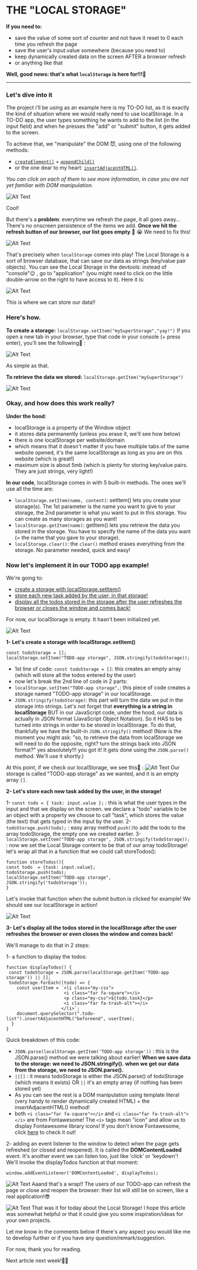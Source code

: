 # THE "LOCAL STORAGE"


**If you need to:**
- save the value of some sort of counter and not have it reset to 0 each time you refresh the page
- save the user's input.value somewhere (because you need to)
- keep dynamically created data on the screen AFTER a browser refresh
- or anything like that

**Well, good news: that's what `localStorage` is here for!!!🤩**
 
--------------------

### Let's dive into it

The project i'll be using as an example here is my TO-DO list, as it is exactly the kind of situation where we would really need to use localStorage.
In a TO-DO app, the user types something he wants to add to the list (in the input field) and when he presses the "add" or "submit" button, it gets added to the screen. 

To achieve that, we "manipulate" the DOM 😈, using one of the following methods: 
- [`createElement()`](https://developer.mozilla.org/en-US/docs/Web/API/Document/createElement) + [`appendChild()`](https://developer.mozilla.org/en-US/docs/Web/API/Node/appendChild) 
- or the one dear to my heart: [`insertAdjacentHTML()`](https://developer.mozilla.org/en-US/docs/Web/API/Element/insertAdjacentHTML). 

*You can click on each of them to see more information, in case you are not yet familiar with DOM manipulation.*


![Alt Text](https://dev-to-uploads.s3.amazonaws.com/i/sm5oybd1accwszl7nx1g.gif)

Cool!

But there's a **problem**: everytime we refresh the page, it all goes away... There's no onscreen persistence of the items we add. 
**Once we hit the refresh button of our browser, our list goes empty**.🔄 😭 
We need to fix this!

![Alt Text](https://dev-to-uploads.s3.amazonaws.com/i/alexnid60865qmgiurxy.gif)

That's precisely when `localStorage` comes into play!
The Local Storage is a sort of browser database, that can save our data as strings (key/value pair objects).
You can see the Local Storage in the devtools: instead of "console"😉 , go to "application" (you might need to click on the little double-arrow on the right to have access to it). 
Here it is:

![Alt Text](https://dev-to-uploads.s3.amazonaws.com/i/kq4o40maxhp5kweut6mj.png)

This is where we can store our data!!


### Here's how.

**To create a storage:**
`localStorage.setItem("mySuperStorage","yay!")`
If you open a new tab in your browser, type that code in your console (+ press enter), you'll see the following🤩 : 

![Alt Text](https://dev-to-uploads.s3.amazonaws.com/i/biyibbakx2z5zbd2jhdt.png)

As simple as that.

**To retrieve the data we stored:**
`localStorage.getItem("mySuperStorage")`

![Alt Text](https://dev-to-uploads.s3.amazonaws.com/i/jrs7cf5xqtd7829hxb8c.png)

### Okay, and how does this work really?

**Under the hood**:
- localStorage is a property of the Window object
- it stores data permanently (unless you erase it, we'll see how below)
- there is one localStorage per website/domain
- which means that it doesn't matter if you have multiple tabs of the same website opened, it's the same localStorage as long as you are on this website (which is great!)
- maximum size is about 5mb (which is plenty for storing key/value pairs. They are just strings, very light!)

**In our code**, localStorage comes in with 5 built-in methods.
The ones we'll use all the time are:
- `localStorage.setItem(name, content)`: setItem() lets you create your storage(s). The 1st parameter is the name you want to give to your storage, the 2nd parameter is what you want to put in this storage. You can create as many storages as you want!
- `localStorage.getItem(name)`: getItem() lets you retrieve the data you stored in the storage. You have to specify the name of the data you want (= the name that you gave to your storage).
- `localStorage.clear()`: the `clear()` method erases everything from the storage. No parameter needed, quick and easy!


### Now let's implement it in our TODO app example!
We're going to:
- [create a storage with localStorage.setItem()](#1)
- [store each new task added by the user, in that storage!](#2) 
- [display all the todos stored in the storage after the user refreshes the browser or closes the window and comes back!](#3)

For now, our localStorage is empty. It hasn't been initialized yet.

![Alt Text](https://dev-to-uploads.s3.amazonaws.com/i/9jahautzccy6f0w1ul8n.png)

**<a name="1">1- Let's create a storage with localStorage.setItem()</a>**

```
const todoStorage = [];  
localStorage.setItem("TODO-app storage", JSON.stringify(todoStorage)); 
```
- 1st line of code:
`const todoStorage = []`: this creates an empty array (which will store all the todos entered by the user)
- now let's break the 2nd line of code in 2 parts:
 - `localStorage.setItem("TODO-app storage",`: this piece of code creates a storage named "TODO-app storage" in our localStorage. 
 - `JSON.stringify(todoStorage)`: this part will turn the data we put in the storage into strings.
Let's not forget that **everything is a string in localStorage** BUT in our JavaScript code, under the hood, our data is actually in JSON format (JavaScript Object Notation). So it HAS to be turned into strings in order to be stored in localStorage. 
To do that, thankfully we have the built-in `JSON.stringify()`  method!
(Now is the moment you might ask: "so, to retrieve the data from localStorage we will need to do the opposite, right? turn the strings back into JSON format?" yes absolutely!!! you got it!
It gets done using the `JSON.parse()` method.
We'll use it shortly.)

At this point, if we check our localStorage, we see this🤩 :
![Alt Text](https://dev-to-uploads.s3.amazonaws.com/i/7mv5yf2zj3z5wqg0k1iv.png)
Our storage is called "TODO-app storage" as we wanted, and it is an empty array `[]`. 

**<a name="2">2- Let's store each new task added by the user, in the storage! </a>**

1- `const todo = { task: input.value };` : this is what the user types in the input and that we display on the screen. we declare a "todo" variable to be an object with a property we choose to call "task", which stores the value (the text) that gets typed in the input by the user. 
2- `todoStorage.push(todo);` : easy array method `push()`to add the todo to the array todoStorage, the empty one we created earlier. 
3- `localStorage.setItem("TODO-app storage", JSON.stringify(todoStorage));` : now we set the Local Storage content to be that of our array todoStorage!
let's wrap all that in a function that we could call storeTodos():
```
function storeTodos(){
const todo  = {task: input.value};
todoStorage.push(todo);
localStorage.setItem("TODO-app storage", JSON.stringify('todoStorage'));
}
```

Let's invoke that function when the submit button is clicked for example!
We should see our localStorage in action!

![Alt Text](https://dev-to-uploads.s3.amazonaws.com/i/5yu0xec1wa8vuwc7esq7.gif)

**<a name="3">3- Let's display all the todos stored in the localStorage after the user refreshes the browser or even closes the window and comes back!</a>**

We'll manage to do that in 2 steps:

1- a function to display the todos:

```
function displayTodos() {
 const todoStorage = JSON.parse(localStorage.getItem('TODO-app storage')) || [];
 todoStorage.forEach((todo) => {
    const userItem = `<li class="my-css">
                      <i class="far fa-square"></i>                     
                      <p class="my-css">${todo.task}</p>
                      <i class="far fa-trash-alt"></i>
                     </li>`;
    document.querySelector(".todo-list").insertAdjacentHTML("beforeend", userItem);
  }
}
```
Quick breakdown of this code:

- `JSON.parse(localStorage.getItem('TODO-app storage'))` : this is the JSON.parse() method we were talking about earlier! **When we save data to the storage: we need to JSON.stringify().** 
**when we get our data from the storage, we need to JSON.parse().** 
- `||[]` : it means todoStorage is either the JSON.parse() of todoStorage (which means it exists) OR `||` it's an empty array (if nothing has been stored yet)
- As you can see the rest is a DOM manipulation using template literal (very handy to render dynamically created HTML) + the insertAdjacentHTML() method!
- both `<i class="far fa-square"></i>` and `<i class="far fa-trash-alt"></i>` are from Fontawesome! The `<i>` tags mean "icon" and allow us to display Fontawesome library icons!
If you don't know Fontawesome, click [here](https://fontawesome.com/icons?d=gallery) to check it out! 

2- adding an event listener to the window to detect when the page gets refreshed (or closed and reopened). It is called the **DOMContentLoaded** event. It's another event we can listen too, just like 'click' or 'keydown'! 
We'll invoke the displayTodos function at that moment:

```
window.addEventListener('DOMContentLoaded', displayTodos);
```

![Alt Text](https://dev-to-uploads.s3.amazonaws.com/i/3d0o6vwmbuab2evm3vn8.gif)
Aaand that's a wrap!! The users of our TODO-app can refresh the page or close and reopen the browser: their list will still be on screen, like a real application!😎

![Alt Text](https://dev-to-uploads.s3.amazonaws.com/i/01r05byepibxy5knvwrl.gif)
That was it for today about the Local Storage! 
I hope this article was somewhat helpful or that it could give you some inspiration/ideas for your own projects.

Let me know in the comments below if there's any aspect you would like me to develop further or if you have any question/remark/suggestion.

For now, thank you for reading.

Next article next week!🤙🏾







 


  





  


